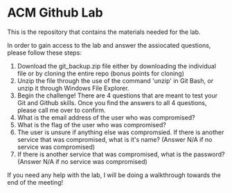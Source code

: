 # ACM Github Lab
This is the repository that contains the materials needed for the lab.

In order to gain access to the lab and answer the assiocated questions, please follow these steps:

1. Download the git_backup.zip file either by downloading the individual file or by cloning the entire repo (bonus points for cloning) 
2. Unzip the file through the use of the command 'unzip' in Git Bash, or unzip it through Windows File Explorer.
3. Begin the challenge!
There are 4 questions that are meant to test your Git and Github skills. Once you find the answers to all 4 questions, please call me over to confirm.
1. What is the email address of the user who was compromised?
2. What is the flag of the user who was compromised?
3. The user is unsure if anything else was compromsied. If there is another service that was compromised, what is it's name? (Answer N/A if no service was compromised)
4. If there is another service that was compromised, what is the password? (Answer N/A if no service was compromised)

If you need any help with the lab, I will be doing a walkthrough towards the end of the meeting!


